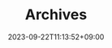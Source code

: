 ---
title: "Archives"
layout: "archives"
description: 
date: 2023-09-22T11:13:52+09:00
image: 
math: 
license: 
hidden: false
comments: true
draft: true
menu: 
    main:
        name: アーカイブ
        weight: 2
        params:
            icon: archives
---